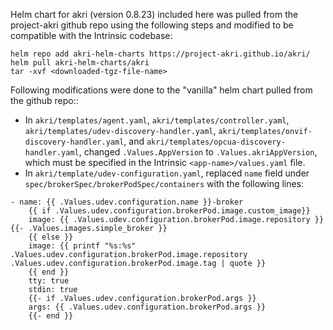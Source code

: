 Helm chart for akri (version 0.8.23) included here was pulled from the project-akri github repo using the following steps and modified to be compatible with the Intrinsic codebase:
```
helm repo add akri-helm-charts https://project-akri.github.io/akri/ 
helm pull akri-helm-charts/akri
tar -xvf <downloaded-tgz-file-name>
```

Following modifications were done to the "vanilla" helm chart pulled from the
github repo::
- In `akri/templates/agent.yaml`, `akri/templates/controller.yaml`, `akri/templates/udev-discovery-handler.yaml`, `akri/templates/onvif-discovery-handler.yaml`, and `akri/templates/opcua-discovery-handler.yaml`, changed `.Values.AppVersion` to `.Values.akriAppVersion`, which must be specified in the Intrinsic `<app-name>/values.yaml` file.
- In `akri/template/udev-configuration.yaml`, replaced `name` field under `spec/brokerSpec/brokerPodSpec/containers` with the following lines:
```
- name: {{ .Values.udev.configuration.name }}-broker
    {{ if .Values.udev.configuration.brokerPod.image.custom_image}}
    image: {{ .Values.udev.configuration.brokerPod.image.repository }} {{- .Values.images.simple_broker }}
    {{ else }}
    image: {{ printf "%s:%s" .Values.udev.configuration.brokerPod.image.repository .Values.udev.configuration.brokerPod.image.tag | quote }}
    {{ end }}
    tty: true
    stdin: true
    {{- if .Values.udev.configuration.brokerPod.args }}
    args: {{ .Values.udev.configuration.brokerPod.args }}
    {{- end }}
```

